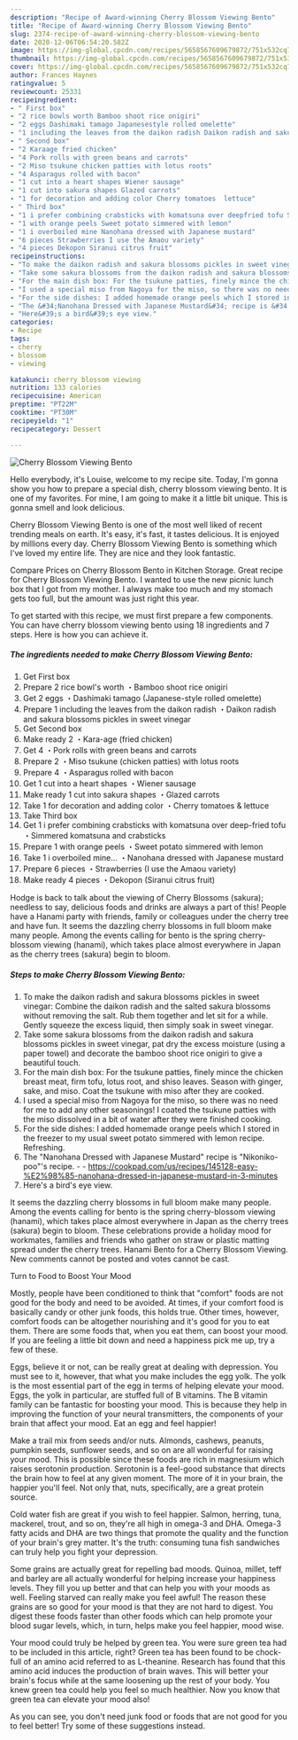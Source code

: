 ```yaml
---
description: "Recipe of Award-winning Cherry Blossom Viewing Bento"
title: "Recipe of Award-winning Cherry Blossom Viewing Bento"
slug: 2374-recipe-of-award-winning-cherry-blossom-viewing-bento
date: 2020-12-06T06:54:20.582Z
image: https://img-global.cpcdn.com/recipes/5658567609679872/751x532cq70/cherry-blossom-viewing-bento-recipe-main-photo.jpg
thumbnail: https://img-global.cpcdn.com/recipes/5658567609679872/751x532cq70/cherry-blossom-viewing-bento-recipe-main-photo.jpg
cover: https://img-global.cpcdn.com/recipes/5658567609679872/751x532cq70/cherry-blossom-viewing-bento-recipe-main-photo.jpg
author: Frances Haynes
ratingvalue: 5
reviewcount: 25331
recipeingredient:
- " First box"
- "2 rice bowls worth Bamboo shoot rice onigiri"
- "2 eggs Dashimaki tamago Japanesestyle rolled omelette"
- "1 including the leaves from the daikon radish Daikon radish and sakura blossoms pickles in sweet vinegar"
- " Second box"
- "2 Karaage fried chicken"
- "4 Pork rolls with green beans and carrots"
- "2 Miso tsukune chicken patties with lotus roots"
- "4 Asparagus rolled with bacon"
- "1 cut into a heart shapes Wiener sausage"
- "1 cut into sakura shapes Glazed carrots"
- "1 for decoration and adding color Cherry tomatoes  lettuce"
- " Third box"
- "1 i prefer combining crabsticks with komatsuna over deepfried tofu Simmered komatsuna and crabsticks"
- "1 with orange peels Sweet potato simmered with lemon"
- "1 i overboiled mine Nanohana dressed with Japanese mustard"
- "6 pieces Strawberries I use the Amaou variety"
- "4 pieces Dekopon Siranui citrus fruit"
recipeinstructions:
- "To make the daikon radish and sakura blossoms pickles in sweet vinegar: Combine the daikon radish and the salted sakura blossoms without removing the salt. Rub them together and let sit for a while. Gently squeeze the excess liquid, then simply soak in sweet vinegar."
- "Take some sakura blossoms from the daikon radish and sakura blossoms pickles in sweet vinegar, pat dry the excess moisture (using a paper towel) and decorate the bamboo shoot rice onigiri to give a beautiful touch."
- "For the main dish box: For the tsukune patties, finely mince the chicken breast meat, firm tofu, lotus root, and shiso leaves. Season with ginger, sake, and miso. Coat the tsukune with miso after they are cooked."
- "I used a special miso from Nagoya for the miso, so there was no need for me to add any other seasonings! I coated the tsukune patties with the miso dissolved in a bit of water after they were finished cooking."
- "For the side dishes: I added homemade orange peels which I stored in the freezer to my usual sweet potato simmered with lemon recipe. Refreshing."
- "The &#34;Nanohana Dressed with Japanese Mustard&#34; recipe is &#34;Nikoniko-poo&#34;&#39;s recipe.  https://cookpad.com/us/recipes/145128-easy-%E2%98%85-nanohana-dressed-in-japanese-mustard-in-3-minutes"
- "Here&#39;s a bird&#39;s eye view."
categories:
- Recipe
tags:
- cherry
- blossom
- viewing

katakunci: cherry blossom viewing 
nutrition: 133 calories
recipecuisine: American
preptime: "PT22M"
cooktime: "PT30M"
recipeyield: "1"
recipecategory: Dessert

---
```



![Cherry Blossom Viewing Bento](https://img-global.cpcdn.com/recipes/5658567609679872/751x532cq70/cherry-blossom-viewing-bento-recipe-main-photo.jpg)

Hello everybody, it's Louise, welcome to my recipe site. Today, I'm gonna show you how to prepare a special dish, cherry blossom viewing bento. It is one of my favorites. For mine, I am going to make it a little bit unique. This is gonna smell and look delicious.

Cherry Blossom Viewing Bento is one of the most well liked of recent trending meals on earth. It's easy, it's fast, it tastes delicious. It is enjoyed by millions every day. Cherry Blossom Viewing Bento is something which I've loved my entire life. They are nice and they look fantastic.

Compare Prices on Cherry Blossom Bento in Kitchen Storage. Great recipe for Cherry Blossom Viewing Bento. I wanted to use the new picnic lunch box that I got from my mother. I always make too much and my stomach gets too full, but the amount was just right this year.


To get started with this recipe, we must first prepare a few components. You can have cherry blossom viewing bento using 18 ingredients and 7 steps. Here is how you can achieve it.

<!--inarticleads1-->

##### The ingredients needed to make Cherry Blossom Viewing Bento:

1. Get  First box
1. Prepare 2 rice bowl&#39;s worth ・Bamboo shoot rice onigiri
1. Get 2 eggs ・Dashimaki tamago (Japanese-style rolled omelette)
1. Prepare 1 including the leaves from the daikon radish ・Daikon radish and sakura blossoms pickles in sweet vinegar
1. Get  Second box
1. Make ready 2 ・Kara-age (fried chicken)
1. Get 4 ・Pork rolls with green beans and carrots
1. Prepare 2 ・Miso tsukune (chicken patties) with lotus roots
1. Prepare 4 ・Asparagus rolled with bacon
1. Get 1 cut into a heart shapes ・Wiener sausage
1. Make ready 1 cut into sakura shapes ・Glazed carrots
1. Take 1 for decoration and adding color ・Cherry tomatoes &amp; lettuce
1. Take  Third box
1. Get 1 i prefer combining crabsticks with komatsuna over deep-fried tofu ・Simmered komatsuna and crabsticks
1. Prepare 1 with orange peels ・Sweet potato simmered with lemon
1. Take 1 i overboiled mine... ・Nanohana dressed with Japanese mustard
1. Prepare 6 pieces ・Strawberries (I use the Amaou variety)
1. Make ready 4 pieces ・Dekopon (Siranui citrus fruit)


Hodge is back to talk about the viewing of Cherry Blossoms (sakura); needless to say, delicious foods and drinks are always a part of this! People have a Hanami party with friends, family or colleagues under the cherry tree and have fun. It seems the dazzling cherry blossoms in full bloom make many people. Among the events calling for bento is the spring cherry-blossom viewing (hanami), which takes place almost everywhere in Japan as the cherry trees (sakura) begin to bloom. 

<!--inarticleads2-->

##### Steps to make Cherry Blossom Viewing Bento:

1. To make the daikon radish and sakura blossoms pickles in sweet vinegar: Combine the daikon radish and the salted sakura blossoms without removing the salt. Rub them together and let sit for a while. Gently squeeze the excess liquid, then simply soak in sweet vinegar.
1. Take some sakura blossoms from the daikon radish and sakura blossoms pickles in sweet vinegar, pat dry the excess moisture (using a paper towel) and decorate the bamboo shoot rice onigiri to give a beautiful touch.
1. For the main dish box: For the tsukune patties, finely mince the chicken breast meat, firm tofu, lotus root, and shiso leaves. Season with ginger, sake, and miso. Coat the tsukune with miso after they are cooked.
1. I used a special miso from Nagoya for the miso, so there was no need for me to add any other seasonings! I coated the tsukune patties with the miso dissolved in a bit of water after they were finished cooking.
1. For the side dishes: I added homemade orange peels which I stored in the freezer to my usual sweet potato simmered with lemon recipe. Refreshing.
1. The &#34;Nanohana Dressed with Japanese Mustard&#34; recipe is &#34;Nikoniko-poo&#34;&#39;s recipe. -  - https://cookpad.com/us/recipes/145128-easy-%E2%98%85-nanohana-dressed-in-japanese-mustard-in-3-minutes
1. Here&#39;s a bird&#39;s eye view.


It seems the dazzling cherry blossoms in full bloom make many people. Among the events calling for bento is the spring cherry-blossom viewing (hanami), which takes place almost everywhere in Japan as the cherry trees (sakura) begin to bloom. These celebrations provide a holiday mood for workmates, families and friends who gather on straw or plastic matting spread under the cherry trees. Hanami Bento for a Cherry Blossom Viewing. New comments cannot be posted and votes cannot be cast. 

Turn to Food to Boost Your Mood


Mostly, people have been conditioned to think that "comfort" foods are not good for the body and need to be avoided. At times, if your comfort food is basically candy or other junk foods, this holds true. Other times, however, comfort foods can be altogether nourishing and it's good for you to eat them. There are some foods that, when you eat them, can boost your mood. If you are feeling a little bit down and need a happiness pick me up, try a few of these.

Eggs, believe it or not, can be really great at dealing with depression. You must see to it, however, that what you make includes the egg yolk. The yolk is the most essential part of the egg in terms of helping elevate your mood. Eggs, the yolk in particular, are stuffed full of B vitamins. The B vitamin family can be fantastic for boosting your mood. This is because they help in improving the function of your neural transmitters, the components of your brain that affect your mood. Eat an egg and feel happier!

Make a trail mix from seeds and/or nuts. Almonds, cashews, peanuts, pumpkin seeds, sunflower seeds, and so on are all wonderful for raising your mood. This is possible since these foods are rich in magnesium which raises serotonin production. Serotonin is a feel-good substance that directs the brain how to feel at any given moment. The more of it in your brain, the happier you'll feel. Not only that, nuts, specifically, are a great protein source.

Cold water fish are great if you wish to feel happier. Salmon, herring, tuna, mackerel, trout, and so on, they're all high in omega-3 and DHA. Omega-3 fatty acids and DHA are two things that promote the quality and the function of your brain's grey matter. It's the truth: consuming tuna fish sandwiches can truly help you fight your depression. 

Some grains are actually great for repelling bad moods. Quinoa, millet, teff and barley are all actually wonderful for helping increase your happiness levels. They fill you up better and that can help you with your moods as well. Feeling starved can really make you feel awful! The reason these grains are so good for your mood is that they are not hard to digest. You digest these foods faster than other foods which can help promote your blood sugar levels, which, in turn, helps make you feel happier, mood wise.

Your mood could truly be helped by green tea. You were sure green tea had to be included in this article, right? Green tea has been found to be chock-full of an amino acid referred to as L-theanine. Research has found that this amino acid induces the production of brain waves. This will better your brain's focus while at the same loosening up the rest of your body. You knew green tea could help you feel so much healthier. Now you know that green tea can elevate your mood also!

As you can see, you don't need junk food or foods that are not good for you to feel better! Try  some  of  these  suggestions  instead.

